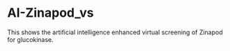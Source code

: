 # AI-Zinapod_vs
This shows the artificial intelligence enhanced virtual screening of Zinapod for glucokinase.
